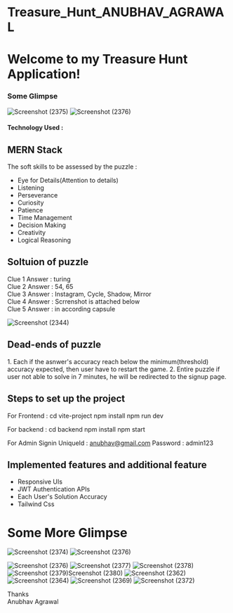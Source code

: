# Treasure_Hunt_ANUBHAV_AGRAWAL
<h1>Welcome to my Treasure Hunt Application!</h1>
<h3>Some Glimpse</h3>

![Screenshot (2375)](https://user-images.githubusercontent.com/76126067/232350545-d2a9b9c3-bf1f-4704-ba5e-d6dc708da0e6.png)
![Screenshot (2376)](https://user-images.githubusercontent.com/76126067/232350584-7113f714-1f01-4187-a335-fcf231505849.png)

<h4>Technology Used :</h4><h2>MERN Stack</h2>
The soft skills to be assessed by the puzzle : 
<ul>
<li>Eye for Details(Attention to details)</li>
<li>Listening</li>
<li>Perseverance</li>
<li>Curiosity</li>
<li>Patience</li>
<li>Time Management</li>
<li>Decision Making</li>
<li>Creativity</li>
<li>Logical Reasoning</li>
</ul>

<h2>Soltuion of puzzle</h2>
Clue 1 Answer : turing <br/>
Clue 2 Answer : 54, 65 <br/>
Clue 3 Answer : Instagram, Cycle, Shadow, Mirror <br/>
Clue 4 Answer : Scrrenshot is attached below  <br/>
Clue 5 Answer : in according capsule <br/>

![Screenshot (2344)](https://user-images.githubusercontent.com/76126067/232351303-365f2d18-ab0a-4dd3-95d2-8e0c3d361a69.png)

<h2>Dead-ends of puzzle</h2>
1. Each if the asnwer's accuracy reach below the minimum(threshold) accuracy expected, then user have to restart the game.
2. Entire puzzle if user not able to solve in 7 minutes, he will be redirected to the signup page.

<h2>Steps to set up the project</h2>
For Frontend : 
cd vite-project
npm install
npm run dev

For backend : 
cd backend
npm install
npm start

For Admin Signin 
UniqueId : anubhav@gmail.com
Password : admin123

<h2>Implemented features and additional feature</h2>
<ul>
<li>Responsive UIs</li>
<li>JWT Authentication APIs</li>
<li>Each User's Solution Accuracy</li>
<li>Tailwind Css</li>
</ul>

<h1> Some More Glimpse </h1>

![Screenshot (2374)](https://user-images.githubusercontent.com/76126067/232352220-6312ef93-77e6-43ed-92e7-9543a7c62448.png)
![Screenshot (2376)](https://user-images.githubusercontent.com/76126067/232352225-618ac115-6578-45be-83c4-1e1d559f9865.png)

![Screenshot (2376)](https://user-images.githubusercontent.com/76126067/232352239-280b0332-7df9-4ffe-bd62-cfc360323155.png)
![Screenshot (2377)](https://user-images.githubusercontent.com/76126067/232352243-c4035251-a21c-43dd-adfb-0d5c7115e322.png)
![Screenshot (2378)](https://user-images.githubusercontent.com/76126067/232352247-1c0adc4a-0f00-4b75-8714-ece7a3f2ded2.png)
![Screenshot (2379)![Screenshot (2380)](https://user-images.githubusercontent.com/76126067/232352257-8c370f2f-c59c-4ebd-bf31-0cef149f062c.png)
](https://user-images.githubusercontent.com/76126067/232352254-7559f357-0796-4ae4-97b6-2868975e2ee7.png)
![Screenshot (2362)](https://user-images.githubusercontent.com/76126067/232352287-5e9d30ff-2693-4bd4-a080-47fb5aedcc46.png)
![Screenshot (2364)](https://user-images.githubusercontent.com/76126067/232352294-6bd34dc4-9ebd-4a52-a0a4-fc87fcc1abbe.png)
![Screenshot (2369)](https://user-images.githubusercontent.com/76126067/232352304-063dde44-a237-4e63-bb5a-4d198a1cb96c.png)
![Screenshot (2372)](https://user-images.githubusercontent.com/76126067/232352310-6321edbb-d044-43c1-81a1-cb4fc9ce105e.png)

Thanks <br/>
Anubhav Agrawal










